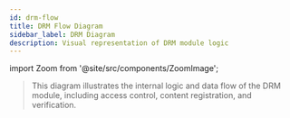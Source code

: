 ```yaml
---
id: drm-flow
title: DRM Flow Diagram
sidebar_label: DRM Diagram
description: Visual representation of DRM module logic
---
```


import Zoom from '@site/src/components/ZoomImage';

<Zoom src="/digram/drm.svg" alt="DRM Module Flow Diagram" />

> This diagram illustrates the internal logic and data flow of the DRM module, including access control, content registration, and verification.
